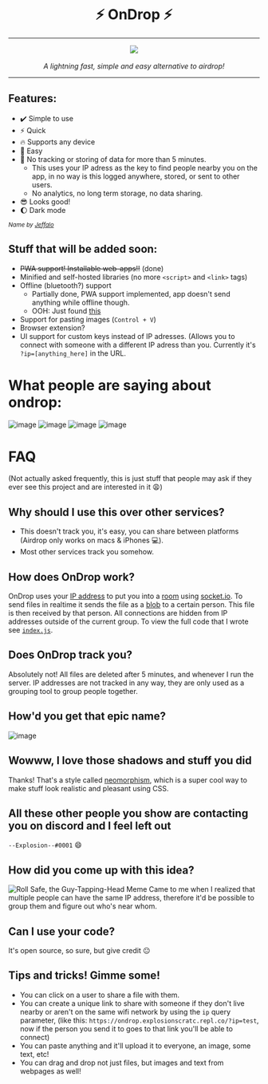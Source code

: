 <h1 align=center>⚡ OnDrop ⚡</h1>
<hr>
<div align=center><img src=https://user-images.githubusercontent.com/61319150/128249920-2ce97495-1f5d-41df-b439-82e96c3c2db1.gif></div><br>
<div align=center><i>A lightning fast, simple and easy alternative to airdrop!</i></div>
<hr>

## Features: 
- ✔️ Simple to use
- ⚡ Quick
- 🔥 Supports any device
- 🚀 Easy
- 🚫 No tracking or storing of data for more than 5 minutes.
  - This uses your IP adress as the key to find people nearby you on the app, in no way is this logged anywhere, stored, or sent to other users.
  - No analytics, no long term storage, no data sharing.
- 😎 Looks good!
- 🌔 Dark mode 

<small><i>Name by [Jeffalo](https://github.com/jeffalo)</i></small>

## Stuff that will be added soon:
- ~~PWA support! Installable web-apps!!~~ (done)
- Minified and self-hosted libraries (no more `<script>` and `<link>` tags)
- Offline (bluetooth?) support
	- Partially done, PWA support implemented, app doesn't send anything while offline though.
	- OOH: Just found [this](https://web.dev/bluetooth/)
- Support for pasting images (`Control + V`)
- Browser extension?
- UI support for custom keys instead of IP adresses. (Allows you to connect with someone with a different IP adress than you. Currently it's `?ip=[anything_here]` in the URL.

# What people are saying about ondrop:
![image](https://user-images.githubusercontent.com/61319150/128539453-6e503ebf-bd26-44c7-bdce-ee4710684717.png)
![image](https://user-images.githubusercontent.com/61319150/128539928-662bf0b5-e3e1-453d-b49b-77a2ddfbf13e.png)
![image](https://user-images.githubusercontent.com/61319150/128540231-9effe93b-b6b9-43f2-b642-3a7e9a3cc637.png)
![image](https://user-images.githubusercontent.com/61319150/128540309-69669f7d-4a4f-40ee-91e0-09826a959ba5.png)

# FAQ
(Not actually asked frequently, this is just stuff that people may ask if they ever see this project and are interested in it :weary:)

## Why should I use this over other services? 
- This doesn't track you, it's easy, you can share between platforms (Airdrop only works on macs & iPhones :computer:).
- Most other services track you somehow.

## How does OnDrop work?
OnDrop uses your [IP address](https://www.dummies.com/computers/pcs/what-is-an-ip-address/) to put you into a [room](https://socket.io/docs/v3/rooms/index.html) using [socket.io](https://socket.io). To send files in realtime it sends the file as a [blob](https://developer.mozilla.org/en-US/docs/Web/API/Blob) to a certain person. This file is then received by that person. All connections are hidden from IP addresses outside of the current group. To view the full code that I wrote see [`index.js`](https://github.com/Explosion-Scratch/ondrop/blob/master/index.js).

## Does OnDrop track you?
Absolutely not! All files are deleted after 5 minutes, and whenever I run the server. IP addresses are not tracked in any way, they are only used as a grouping tool to group people together.

## How'd you get that epic name?
![image](https://user-images.githubusercontent.com/61319150/128540633-293484a4-91ef-4e2b-bece-efa0f941f48c.png)


## Wowww, I love those shadows and stuff you did
Thanks! That's a style called [neomorphism](https://uxdesign.cc/neumorphism-in-user-interfaces-b47cef3bf3a6), which is a super cool way to make stuff look realistic and pleasant using CSS.

## All these other people you show are contacting you on discord and I feel left out
`--Explosion--#0001` :smile:

## How did you come up with this idea?
![Roll Safe, the Guy-Tapping-Head Meme](https://pyxis.nymag.com/v1/imgs/d6a/dc7/4a5001b7beea096457f480c8808572428b-09-roll-safe.2x.rsocial.w600.jpg)
Came to me when I realized that multiple people can have the same IP address, therefore it'd be possible to group them and figure out who's near whom.

## Can I use your code?
It's open source, so sure, but give credit :neutral_face:

## Tips and tricks! Gimme some!
- You can click on a user to share a file with them.
- You can create a unique link to share with someone if they don't live nearby or aren't on the same wifi network by using the `ip` query parameter, (like this: `https://ondrop.explosionscratc.repl.co/?ip=test`, now if the person you send it to goes to that link you'll be able to connect)
- You can paste anything and it'll upload it to everyone, an image, some text, etc!
- You can drag and drop not just files, but images and text from webpages as well!
<!--stackedit_data:
eyJoaXN0b3J5IjpbMjAzNTgwMzY3OSwtMjkxMjA5MzksLTExNz
E2MTM0MTcsLTEwMjA4NTY1OTUsLTE4MTY3MDcyOTQsLTIxMTM1
ODgyMjcsMTI5MzIyNDcwMywtNTU0OTExODgyXX0=
-->